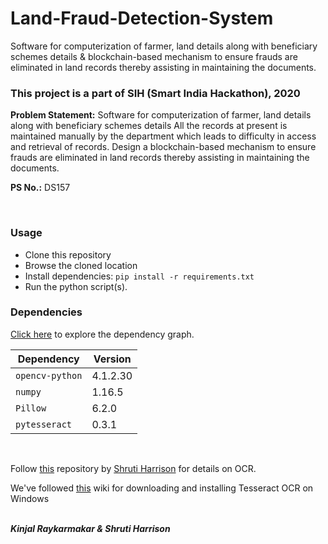 # Land-Fraud-Detection-System
Software for computerization of farmer, land details along with beneficiary schemes details &amp; blockchain-based mechanism to ensure frauds are eliminated in land records thereby assisting in maintaining the documents.

### This project is a part of SIH (Smart India Hackathon), 2020
**Problem Statement:** Software for computerization of farmer, land details along with beneficiary schemes details All the records at present is maintained manually by the department which leads to difficulty in access and retrieval of records. Design a blockchain-based mechanism to ensure frauds are eliminated in land records thereby assisting in maintaining the documents.

**PS No.:** DS157

<br>

### Usage
* Clone this repository
* Browse the cloned location
* Install dependencies: ````pip install -r requirements.txt````
* Run the python script(s).

### Dependencies
[Click here](https://github.com/ShruKin/Land-Fraud-Detection-System/network/dependencies) to explore the dependency graph.

| Dependency | Version |
|------------|---------|
| ```opencv-python```  | 4.1.2.30  |
|````numpy````| 1.16.5 |
| ```Pillow```  | 6.2.0  |
|````pytesseract````| 0.3.1 |


<br>

Follow [this](https://github.com/ShrutiHarrison/Image-to-Text-Convertor) repository by [Shruti Harrison](https://github.com/ShrutiHarrison) for details on OCR.

We've followed [this](https://github.com/UB-Mannheim/tesseract/wiki) wiki for downloading and installing Tesseract OCR on Windows

<br>***Kinjal Raykarmakar & Shruti Harrison***
